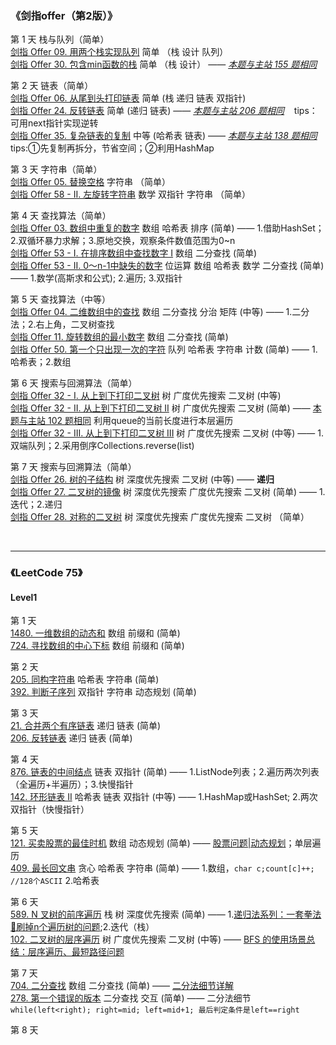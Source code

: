 ### 《剑指offer（第2版）》
第 1 天 栈与队列（简单）  
[剑指 Offer 09. 用两个栈实现队列](https://leetcode.cn/problems/yong-liang-ge-zhan-shi-xian-dui-lie-lcof/)  简单 （栈 设计 队列）<br/>
[剑指 Offer 30. 包含min函数的栈](https://leetcode.cn/problems/bao-han-minhan-shu-de-zhan-lcof/) 简单 （栈 设计） —— *[本题与主站 155 题相同](https://leetcode-cn.com/problems/min-stack/)*<br/>

第 2 天 链表（简单）  
[剑指 Offer 06. 从尾到头打印链表](https://leetcode.cn/problems/cong-wei-dao-tou-da-yin-lian-biao-lcof/) 简单 (栈 递归 链表 双指针)    
[剑指 Offer 24. 反转链表](https://leetcode.cn/problems/fan-zhuan-lian-biao-lcof/) 简单 (递归 链表)   —— *[本题与主站 206 题相同](https://leetcode-cn.com/problems/reverse-linked-list/)*  &nbsp;&nbsp; tips：可用next指针实现逆转  
[剑指 Offer 35. 复杂链表的复制](https://leetcode.cn/problems/fu-za-lian-biao-de-fu-zhi-lcof/) 中等 (哈希表 链表)  ——  *[本题与主站 138 题相同](https://leetcode-cn.com/problems/copy-list-with-random-pointer/)*  &nbsp;&nbsp; tips:①先复制再拆分，节省空间；②利用HashMap  

第 3 天 字符串（简单）  
[剑指 Offer 05. 替换空格](https://leetcode.cn/problems/ti-huan-kong-ge-lcof/) 字符串 （简单）   
[剑指 Offer 58 - II. 左旋转字符串](https://leetcode.cn/problems/zuo-xuan-zhuan-zi-fu-chuan-lcof/)   数学 双指针 字符串 （简单）

第 4 天 查找算法（简单）  
[剑指 Offer 03. 数组中重复的数字](https://leetcode.cn/problems/shu-zu-zhong-zhong-fu-de-shu-zi-lcof/)  数组 哈希表 排序 (简单) —— 1.借助HashSet；2.双循环暴力求解；3.原地交换，观察条件数值范围为0~n  
[剑指 Offer 53 - I. 在排序数组中查找数字 I](https://leetcode.cn/problems/zai-pai-xu-shu-zu-zhong-cha-zhao-shu-zi-lcof/)  数组 二分查找 (简单)  
[剑指 Offer 53 - II. 0～n-1中缺失的数字](https://leetcode.cn/problems/que-shi-de-shu-zi-lcof/) 位运算 数组 哈希表 数学 二分查找 (简单) —— 1.数学(高斯求和公式); 2.遍历; 3.双指针  

第 5 天 查找算法（中等）  
[剑指 Offer 04. 二维数组中的查找](https://leetcode.cn/problems/er-wei-shu-zu-zhong-de-cha-zhao-lcof/) 数组 二分查找 分治 矩阵 (中等) —— 1.二分法；2.右上角，二叉树查找    
[剑指 Offer 11. 旋转数组的最小数字](https://leetcode.cn/problems/xuan-zhuan-shu-zu-de-zui-xiao-shu-zi-lcof/) 数组 二分查找 (简单)  
[剑指 Offer 50. 第一个只出现一次的字符](https://leetcode.cn/problems/di-yi-ge-zhi-chu-xian-yi-ci-de-zi-fu-lcof/) 队列 哈希表 字符串 计数 (简单) —— 1.哈希表；2.数组

第 6 天 搜索与回溯算法（简单）  
[剑指 Offer 32 - I. 从上到下打印二叉树](https://leetcode.cn/problems/cong-shang-dao-xia-da-yin-er-cha-shu-lcof/) 树 广度优先搜索 二叉树 (中等)  
[剑指 Offer 32 - II. 从上到下打印二叉树 II](https://leetcode.cn/problems/cong-shang-dao-xia-da-yin-er-cha-shu-ii-lcof/) 树 广度优先搜索 二叉树 (简单) —— [本题与主站 102 题相同](https://leetcode-cn.com/problems/binary-tree-level-order-traversal/)  利用queue的当前长度进行本层遍历  
[剑指 Offer 32 - III. 从上到下打印二叉树 III](https://leetcode.cn/problems/cong-shang-dao-xia-da-yin-er-cha-shu-iii-lcof/) 树 广度优先搜索 二叉树 (中等) —— 1.双端队列；2.采用倒序Collections.reverse(list)  

第 7 天 搜索与回溯算法（简单）  
[剑指 Offer 26. 树的子结构](https://leetcode.cn/problems/shu-de-zi-jie-gou-lcof/) 树 深度优先搜索 二叉树 (中等) —— **递归**  
[剑指 Offer 27. 二叉树的镜像](https://leetcode.cn/problems/er-cha-shu-de-jing-xiang-lcof/) 树 深度优先搜索 广度优先搜索 二叉树 (简单) —— 1.迭代；2.递归  
[剑指 Offer 28. 对称的二叉树](https://leetcode.cn/problems/dui-cheng-de-er-cha-shu-lcof/) 树 深度优先搜索 广度优先搜索 二叉树 （简单） 


<br/>

****


### 《LeetCode 75》
#### Level1
第 1 天  
[1480. 一维数组的动态和](https://leetcode.cn/problems/running-sum-of-1d-array/) 数组 前缀和 (简单)  
[724. 寻找数组的中心下标](https://leetcode.cn/problems/find-pivot-index/)  数组 前缀和 (简单)

第 2 天  
[205. 同构字符串](https://leetcode.cn/problems/isomorphic-strings/) 哈希表 字符串 (简单)  
[392. 判断子序列](https://leetcode.cn/problems/is-subsequence/) 双指针 字符串 动态规划 (简单)

第 3 天  
[21. 合并两个有序链表](https://leetcode.cn/problems/merge-two-sorted-lists/) 递归 链表 (简单)  
[206. 反转链表](https://leetcode.cn/problems/reverse-linked-list/) 递归 链表 (简单)  

第 4 天  
[876. 链表的中间结点](https://leetcode.cn/problems/middle-of-the-linked-list/) 链表 双指针 (简单) —— 1.ListNode列表；2.遍历两次列表（全遍历+半遍历）；3.快慢指针  
[142. 环形链表 II](https://leetcode.cn/problems/linked-list-cycle-ii/) 哈希表 链表 双指针 (中等) —— 1.HashMap或HashSet; 2.两次双指针（快慢指针）

第 5 天  
[121. 买卖股票的最佳时机](https://leetcode.cn/problems/best-time-to-buy-and-sell-stock/) 数组 动态规划 (简单) —— [股票问题|动态规划](https://github.com/labuladong/fucking-algorithm/blob/master/%E5%8A%A8%E6%80%81%E8%A7%84%E5%88%92%E7%B3%BB%E5%88%97/%E5%9B%A2%E7%81%AD%E8%82%A1%E7%A5%A8%E9%97%AE%E9%A2%98.md)；单层遍历    
[409. 最长回文串](https://leetcode.cn/problems/longest-palindrome/) 贪心 哈希表 字符串 (简单) —— 1.数组，`char c;count[c]++; //128个ASCII` 2.哈希表

第 6 天  
[589. N 叉树的前序遍历](https://leetcode.cn/problems/n-ary-tree-preorder-traversal/) 栈 树 深度优先搜索 (简单) —— 1.[递归法系列：一套拳法👊刷掉n个遍历树的问题](https://leetcode.cn/problems/n-ary-tree-preorder-traversal/solution/yi-tao-quan-fa-shua-diao-nge-bian-li-shu-de-wen--3/);2.迭代（栈）  
[102. 二叉树的层序遍历](https://leetcode.cn/problems/binary-tree-level-order-traversal/) 树 广度优先搜索 二叉树 (中等) —— [BFS 的使用场景总结：层序遍历、最短路径问题](https://leetcode.cn/problems/binary-tree-level-order-traversal/solution/bfs-de-shi-yong-chang-jing-zong-jie-ceng-xu-bian-l/)

第 7 天  
[704. 二分查找](https://leetcode.cn/problems/binary-search/) 数组 二分查找 (简单) —— [二分法细节详解](https://leetcode.cn/problems/binary-search/solution/er-fen-cha-zhao-xiang-jie-by-labuladong/)  
[278. 第一个错误的版本](https://leetcode.cn/problems/first-bad-version/) 二分查找 交互 (简单) —— 二分法细节`while(left<right); right=mid; left=mid+1; 最后判定条件是left==right`

第 8 天  







<br/>



